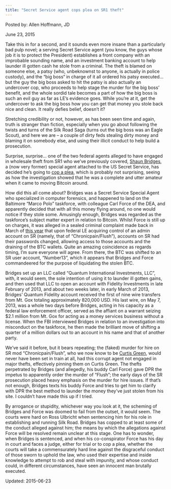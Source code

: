 ```yaml
---
title: "Secret Service agent cops plea on SR1 theft"
---
```


Posted by: Allen Hoffmann, JD

<span>June 23, 2015</span>
    

<p>Take this in for a second, and it sounds even more insane than a particularly bad pulp novel; a serving Secret Service agent (you know, the guys whose job it is to protect the President) establishes a front company with an improbable sounding name, and an investment banking account to help launder ill gotten cash he stole from a criminal. The theft is blamed on someone else, a patsy (who, unbeknownst to anyone, is actually in police custody), and the “big boss“ in charge of it all ordered his patsy executed… but the guy the big boss asked to hit the patsy is also actually an undercover cop, who proceeds to help stage the murder for the big boss’ benefit, and the whole sordid tale becomes a part of how the big boss is such an evil guy as far as LE’s evidence goes. While you’re at it, get the undercover to ask the big boss how you can get that money you stole back nice and clean. It really defies belief, doesn’t it?</p>
<p>Stretching credibility or not, however, as has been seen time and again, truth is stranger than fiction, especially when you go about following the twists and turns of the Silk Road Saga (turns out the big boss was an Eagle Scout), and here we are – a couple of dirty feds stealing dirty money and blaming it on somebody else, and using their illicit conduct to help build a prosecution.</p>
<p>Surprise, surprise… one of the two federal agents alleged to have engaged in wholesale theft from SR1 who we’ve previously covered, <a href="/2015/04/16/the-many-faces-of-corrupt-dea-agent-carl-force/">Shaun Bridges</a>,  a (now very former) special agent attached to the US Secret Service, has decided he’s going to <a href="http://arstechnica.com/tech-policy/2015/06/secret-service-agent-who-stole-820k-from-silk-road-pleads-guilty/">cop a plea</a>, which is probably not surprising, seeing as how the investigation showed that he was a complete and utter amateur when it came to moving Bitcoin around.</p>
<p>How did this all come about? Bridges was a Secret Service Special Agent who specialized in computer forensics, and happened to land on the Baltimore “Marco Polo” taskforce, with colleague Carl Force of the DEA, and apparently decided that with all this money flying around, no one would notice if they stole some. Amusingly enough, Bridges was regarded as the taskforce’s subject matter expert in relation to Bitcoin. Whilst Force is still up on charges, it was alleged in a sealed criminal complaint made back in March of <a href="http://www.justice.gov/sites/default/files/opa/press-releases/attachments/2015/03/30/criminal_complaint_force.pdf">this year</a> that upon federal LE acquiring control of an admin account on SR (namely, that of “Chronicpain/Flush”), accounts on SR had their passwords changed, allowing access to those accounts and the draining of the BTC wallets. Quite an amazing coincidence as regards timing, I’m sure everyone will agree. From there, the BTC was shifted to an SR user account, “Number13”, which it appears that Bridges and Force commandeered for the purpose of liquidating the stolen BTC.</p>
<p>Bridges set up an LLC called “Quantum International Investments, LLC”, with, it would seem, the sole intention of using it to launder ill gotten gains, and then used that LLC to open an account with Fidelity Investments in late February of 2013, and about two weeks later, in early March of 2013, Bridges&#8217; Quantum Fidelity account received the first of nine wire transfers from Mt. Gox totaling approximately 820,000 USD. His last wire, on May 7, 2013, was a whole two days before Bridges, acting in his capacity as a federal law enforcement officer, served as the affiant on a warrant seizing $2.1 million from Mt. Gox for acting as a money services business without a license. When the FBI interviewed Bridges in relation to an investigation into misconduct on the taskforce, he then made the brilliant move of shifting a quarter of a million dollars out to an account in his name and that of another party.</p>
<p>We’ve said it before, but it bears repeating; the (faked) murder for hire on SR mod “Chronicpain/Flush”, who we now know to be <a href="http://www.wired.com/2015/04/silk-road-1/">Curtis Green</a>, would never have been set in train at all, had this corrupt agent not engaged in major thefts, effectively pinning them on Curtis Green. The thefts perpetrated by Bridges (and allegedly, his buddy Carl Force) gave DPR the impetus to apparently order the murder of “Flush”; the early days of the SR prosecution placed heavy emphasis on the murder for hire issues. If that’s not enough, Bridges texts his buddy Force and tries to get him to clarify with DPR the best method to launder the money they’ve just stolen from his site. I couldn’t have made this up if I tried.</p>
<p>By arrogance or stupidity, whichever way you look at it, the scheming of Bridges and Force was doomed to fail from the outset, it would seem. The courts were hard on Ross Ulbricht when sentencing him for his role in establishing and running Silk Road. Bridges has copped to at least some of the conduct alleged against him; the means by which the allegations against Force will be resolved remain unclear at this stage. One has to wonder, when Bridges is sentenced, and when his co-conspirator Force has his day in court and faces a judge, either for trial or to cop a plea, whether the courts will take a commensurately hard line against the disgraceful conduct of those sworn to uphold the law, who used their expertise and inside knowledge to attempt to rob and steal with impunity, and whose conduct could, in different circumstances, have seen an innocent man brutally executed.</p>

Updated: 2015-06-23

    

